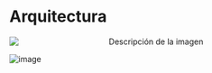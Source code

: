 # Arquitectura
<p align="center">
  <img src="[https://github.com/Ingenieria-Software-2023/BackyardigansProyectoFinal/assets/101894380/c7351c7b-5fea-4617-8062-677bc6e318b1]" alt="Descripción de la imagen" style="display: block; margin-left: auto; margin-right: auto;"/>
</p>

![image](https://github.com/Ingenieria-Software-2023/BackyardigansProyectoFinal/assets/101894380/c7351c7b-5fea-4617-8062-677bc6e318b1)




